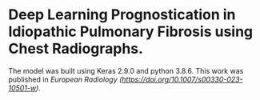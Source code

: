 # Deep Learning Prognostication in Idiopathic Pulmonary Fibrosis using Chest Radiographs. 
The model was built using Keras 2.9.0 and python 3.8.6. This work was published in <i>European Radiology (https://doi.org/10.1007/s00330-023-10501-w)<i>.
